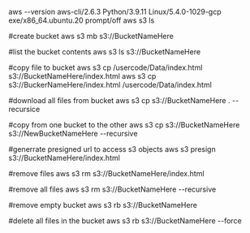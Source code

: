 aws --version
aws-cli/2.6.3 Python/3.9.11 Linux/5.4.0-1029-gcp exe/x86_64.ubuntu.20 prompt/off
aws s3 ls

#create bucket
aws s3 mb s3://BucketNameHere

#list the bucket contents
aws s3 ls s3://BucketNameHere

#copy file to bucket
aws s3 cp /usercode/Data/index.html s3://BucketNameHere/index.html
aws s3 cp s3://BuckerNameHere/index.html /usercode/Data/index.html

#download all files from bucket
aws s3 cp s3://BucketNameHere . --recursice

#copy from one bucket to the other
aws s3 cp s3://BucketNameHere s3://NewBucketNameHere --recursive

#generrate presigned url to access s3 objects
aws s3 presign s3://BucketNameHere/index.html

#remove files
aws s3 rm s3://BucketNameHere/index.html

#remove all files
aws s3 rm s3://BucketNameHere --recursive

#remove empty bucket
aws s3 rb s3://BucketNameHere

#delete all files in the bucket
aws s3 rb s3://BucketNameHere --force
